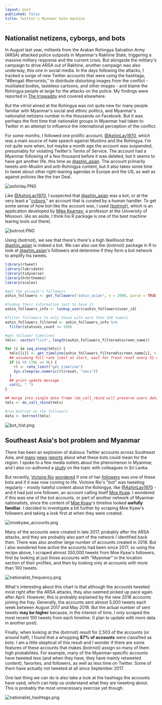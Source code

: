 ```yaml
---
layout: post
published: false
title: Twitter's Myanmar hate machine
---
```

## Nationalist netizens, cyborgs, and bots

In August last year, militants from the Arakan Rohingya Salvation Army (ARSA) attacked police outposts in Myanmar's Rakhine State, triggering a massive military response and the current crisis. But alongside the military's campaign to drive ARSA out of Rakhine, another campaign was also underway, this one in social media. In the days following the attacks, I tracked a surge of new Twitter accounts that were using the hashtags, "#Bengali #terrorists," to distribute disturbing images from the conflict - mutiliated bodies, tasteless cartoons, and other images - and blame the Rohingya people at large for the attacks on the police. My findings were reported in [The Irrawaddy](https://www.irrawaddy.com/news/soar-dubious-twitter-accounts-since-rakhine-attacks.html) and covered elsewhere. 

But the vitriol aimed at the Rohingya was not quite new for many people familiar with Myanmar's social and ethinc politics, and Myanmar's nationalist netizens number in the thousands on Facebook. But it was perhaps the first time that nationalist groups in Myanmar had taken to Twitter in an attempt to influence the international perception of the conflict. 

For some months, I followed one prolific account, [@AshinLay1970](https://twitter.com/account/suspended), which was a main source of hate speech against Muslims and the Rohingya. I'm not quite sure when, but maybe a month ago the account was suspended, presumably for violating Twitter's Terms of Service. The account had a Myanmar following of a few thousand before it was deleted, but it seems to have got another life, this time as [@ashin_asian](https://twitter.com/ashin_asian). The account primarily tweets anti-Muslim and anti-Rohingya content, but it also takes some time to tweet about other right-leaning agendas in Europe and the US, as well as against policies like the Iran Deal. 

![ashinlay.PNG]({{site.baseurl}}/img/ashinlay.PNG)

Like [@AshinLay1970](https://twitter.com/account/suspended), I suspected that [@ashin_asian](https://twitter.com/ashin_asian) was a bot, or at the very least a "[cyborg](https://medium.com/@DFRLab/human-bot-or-cyborg-41273cdb1e17)," an account that is curated by a human handler. To get some sense of how bot-like the account was, I used [{botrnot}](https://mikewk.shinyapps.io/botornot/), which is an applicaiton developed by [Mike Kearney](https://twitter.com/kearneymw), a professor at the University of Missouri. (As an aside, I think his R package is one of the best machine learing tools out there). 

![botrnot.PNG]({{site.baseurl}}/img/botrnot.PNG)

Using {botrnot}, we see that there's there's a high likelihood that [@ashin_asian](https://twitter.com/ashin_asian) is indeed a bot. We can also use the {botrnot} package in R to look at [@ashin_asian](https://twitter.com/ashin_asian)'s followers and determine if they form a bot network to amplify his tweets. 

````r
library(rtweet)
library(lubridate)
library(tidyverse)
library(hrbrthemes)
library(scales)

#get the account's followers
ashin_followers <- get_followers("ashin_asian", n = 2000, parse = TRUE, retryonratelimit = TRUE)

#lookup their information just to have it
ashin_followers_info <- lookup_users(ashin_followers$user_id)

#filter followers to only those with more than 100 tweets
ashin_followers_filtered <- ashin_followers_info %>%
  filter(statuses_count >= 100)

#get follower timelines
tmls<- vector("list", length(ashin_followers_filtered$screen_name))

for (i in seq_along(tmls)) {
  tmls[[i]] <- get_timeline(ashin_followers_filtered$screen_name[i], n = 100)
  ## assuming full rate limit at start, wait for fresh reset every 52 users
  if (i %% 170L == 0L) {
    rl <- rate_limit("get_timeline")
    Sys.sleep(as.numeric(rl$reset, "secs"))
  }
  ## print update message
  cat(i, " ")
}

## merge into single data frame (do_call_rbind will preserve users data)
tmls <- do_call_rbind(tmls)

#run botrnot on the followers
data <- botrnot(tmls)
`````
![bot_hist.png]({{site.baseurl}}/img/bot_hist.png)

## Southeast Asia's bot problem and Myanmar
There has been an explosion of dubious Twitter accounts across Southeast Asia, and [many](http://www.dvb.no/news/flock-followers-descends-se-asias-twitter-users-real/80618) [news](https://www.straitstimes.com/asia/surge-in-anonymous-twitter-accounts-in-asia-sparks-bot-fears) [reports](http://time.com/5260832/malaysia-election-twitter-bots-social-media/) about what these bots could mean for the region. I spoke to a few media outlets about the phenomenon in Myanmar, and I also co-authored a [study](http://www.cpalanka.org/weaponising-280-characters-what-200000-tweets-and-4000-bots-tell-us-about-state-of-twitter-in-sri-lanka/) on the topic with colleagues in Sri Lanka.

But recently, [Victoire Rio](https://twitter.com/riovictoire) [wondered](https://twitter.com/riovictoire/status/992701434150895616) if one of her [followers](https://twitter.com/MkQ0V1sq1iDMAvx) was one of these bots and if it was now coming to life. Victoire Rio's "bot" was tweeting regularly - mostly hateful content about the Rohingya, like [@AshinLay1970](https://twitter.com/account/suspended) - and it had just one follower, an account calling itself [Moe Kyaw](https://twitter.com/moe13kyaw). I wondered if this was one of the bot accounts, or part of another  network of Myanmar nationalists, since the content of [Moe Kyaw](https://twitter.com/moe13kyaw)'s timeline looked **awfully familiar**. I decided to investigate a bit further by scraping Moe Kyaw's followers and taking a look first at when they were created. 


![moekyaw_accounts.png]({{site.baseurl}}/img/moekyaw_accounts.png)

Many of the accounts were created in late 2017, probably after the ARSA attacks, and they are probably also part of the network I identified back then. There was also another large number of accounts created in 2018. But I also wondered how active the accounts had been since 2017, so using the recipe above, I scraped almost 350,000 tweets from Moe Kyaw's followers, first by looking at just those accounts with "Myanmar" in the location section of their profiles, and then by looking only at accounts with more than 100 tweets. 

![nationalist_frequency.png]({{site.baseurl}}/img/nationalist_frequency.png)

What's interesting about this chart is that although the accounts tweeted most right after the ARSA attacks, they also seemed picked up pace again after April. However, this is probably explained by the new 2018 accounts joining the fray. Generally, the accounts sent almost 5,000 tweets each week between August 2017 and May 2018. But the actual number of sent tweets **may be higher** because, in the interest of time, I only scraped the most recent 100 tweets from each timeline. (I plan to update with more data in another post).

Finally, when looking at the {botrnot} result for 2,503 of the accounts (or around half), I found that a whopping **87% of accounts** were classified as bots. I am a little skeptical of this result and I wonder if there are some features of these accounts that makes {botrnot} assign so many of them high probabilites. For example, many of the Myanmar-specific accounts have tweeted less (and when they have, they have mainly retweeted content), favorites, and followers, as well as less time on Twitter. Some of them have actually not tweeted at all since September 2017. 

One last thing we can do is also take a look at the hashtags the accounts have used, which can help us understand what they are tweeting about. This is probably the most unnecessary exercise yet though. 

![nationalist_hashtags.png]({{site.baseurl}}/img/nationalist_hashtags.png)


